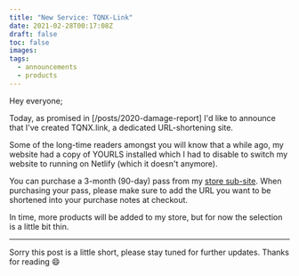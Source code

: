 ```yaml
---
title: "New Service: TQNX-Link"
date: 2021-02-28T00:17:08Z
draft: false
toc: false
images:
tags: 
  - announcements
  - products
---
```


Hey everyone;

Today, as promised in [/posts/2020-damage-report] I'd like to announce that I've created TQNX.link, a dedicated URL-shortening site.

Some of the long-time readers amongst you will know that a while ago, my website had a copy of YOURLS installed which I had to disable to switch my website to running on Netlify (which it doesn't anymore). 

You can purchase a 3-month (90-day) pass from my [store sub-site](https://store.tequenikality.net). When purchasing your pass, please make sure to add the URL you want to be shortened into your purchase notes at checkout.

In time, more products will be added to my store, but for now the selection is a little bit thin.

---

Sorry this post is a little short, please stay tuned for further updates. Thanks for reading :smile: 
